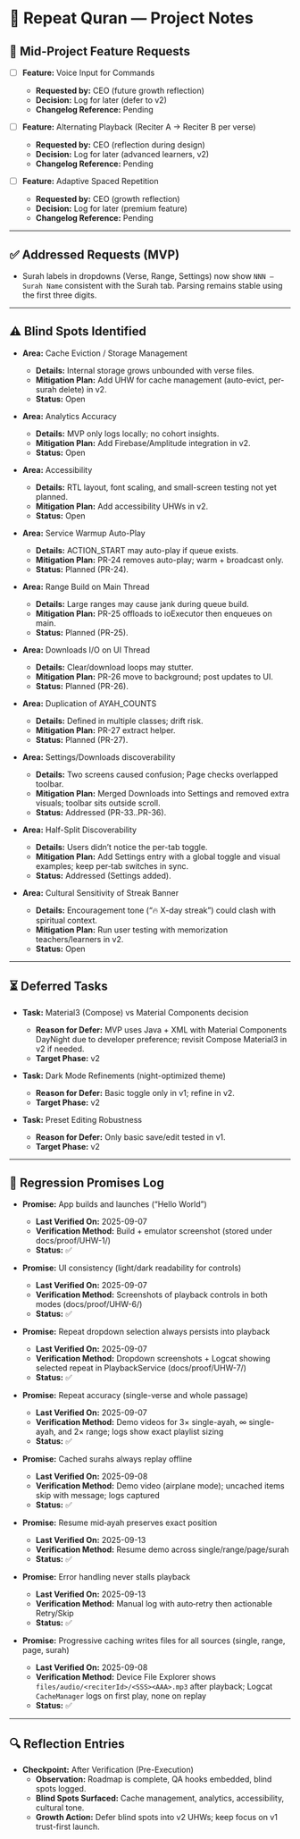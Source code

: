 # 📝 Repeat Quran — Project Notes

## 📌 Mid-Project Feature Requests
- [ ] **Feature:** Voice Input for Commands  
  - **Requested by:** CEO (future growth reflection)  
  - **Decision:** Log for later (defer to v2)  
  - **Changelog Reference:** Pending  

- [ ] **Feature:** Alternating Playback (Reciter A → Reciter B per verse)  
  - **Requested by:** CEO (reflection during design)  
  - **Decision:** Log for later (advanced learners, v2)  
  - **Changelog Reference:** Pending  

- [ ] **Feature:** Adaptive Spaced Repetition  
  - **Requested by:** CEO (growth reflection)  
  - **Decision:** Log for later (premium feature)  
  - **Changelog Reference:** Pending  

---

## ✅ Addressed Requests (MVP)
- Surah labels in dropdowns (Verse, Range, Settings) now show `NNN — Surah Name` consistent with the Surah tab. Parsing remains stable using the first three digits.

---

## ⚠️ Blind Spots Identified
- **Area:** Cache Eviction / Storage Management  
  - **Details:** Internal storage grows unbounded with verse files.  
  - **Mitigation Plan:** Add UHW for cache management (auto-evict, per-surah delete) in v2.  
  - **Status:** Open  

- **Area:** Analytics Accuracy  
  - **Details:** MVP only logs locally; no cohort insights.  
  - **Mitigation Plan:** Add Firebase/Amplitude integration in v2.  
  - **Status:** Open  

- **Area:** Accessibility  
  - **Details:** RTL layout, font scaling, and small-screen testing not yet planned.  
  - **Mitigation Plan:** Add accessibility UHWs in v2.  
  - **Status:** Open  

- **Area:** Service Warmup Auto-Play  
  - **Details:** ACTION_START may auto-play if queue exists.  
  - **Mitigation Plan:** PR-24 removes auto-play; warm + broadcast only.  
  - **Status:** Planned (PR-24).  

- **Area:** Range Build on Main Thread  
  - **Details:** Large ranges may cause jank during queue build.  
  - **Mitigation Plan:** PR-25 offloads to ioExecutor then enqueues on main.  
  - **Status:** Planned (PR-25).  

- **Area:** Downloads I/O on UI Thread  
  - **Details:** Clear/download loops may stutter.  
  - **Mitigation Plan:** PR-26 move to background; post updates to UI.  
  - **Status:** Planned (PR-26).  

- **Area:** Duplication of AYAH_COUNTS  
  - **Details:** Defined in multiple classes; drift risk.  
  - **Mitigation Plan:** PR-27 extract helper.  
  - **Status:** Planned (PR-27).  

- **Area:** Settings/Downloads discoverability  
  - **Details:** Two screens caused confusion; Page checks overlapped toolbar.  
  - **Mitigation Plan:** Merged Downloads into Settings and removed extra visuals; toolbar sits outside scroll.  
  - **Status:** Addressed (PR-33..PR-36).  

- **Area:** Half-Split Discoverability  
  - **Details:** Users didn’t notice the per-tab toggle.  
  - **Mitigation Plan:** Add Settings entry with a global toggle and visual examples; keep per‑tab switches in sync.  
  - **Status:** Addressed (Settings added).  

- **Area:** Cultural Sensitivity of Streak Banner  
  - **Details:** Encouragement tone (“🔥 X-day streak”) could clash with spiritual context.  
  - **Mitigation Plan:** Run user testing with memorization teachers/learners in v2.  
  - **Status:** Open  

---

## ⏳ Deferred Tasks
- **Task:** Material3 (Compose) vs Material Components decision  
  - **Reason for Defer:** MVP uses Java + XML with Material Components DayNight due to developer preference; revisit Compose Material3 in v2 if needed.  
  - **Target Phase:** v2  
- **Task:** Dark Mode Refinements (night-optimized theme)  
  - **Reason for Defer:** Basic toggle only in v1; refine in v2.  
  - **Target Phase:** v2  

- **Task:** Preset Editing Robustness  
  - **Reason for Defer:** Only basic save/edit tested in v1.  
  - **Target Phase:** v2  

---

## 🧪 Regression Promises Log
- **Promise:** App builds and launches (“Hello World”)  
  - **Last Verified On:** 2025-09-07  
  - **Verification Method:** Build + emulator screenshot (stored under docs/proof/UHW-1/)  
  - **Status:** ✅  

- **Promise:** UI consistency (light/dark readability for controls)  
  - **Last Verified On:** 2025-09-07  
  - **Verification Method:** Screenshots of playback controls in both modes (docs/proof/UHW-6/)  
  - **Status:** ✅  

- **Promise:** Repeat dropdown selection always persists into playback  
  - **Last Verified On:** 2025-09-07  
  - **Verification Method:** Dropdown screenshots + Logcat showing selected repeat in PlaybackService (docs/proof/UHW-7/)  
  - **Status:** ✅  

- **Promise:** Repeat accuracy (single-verse and whole passage)  
  - **Last Verified On:** 2025-09-07  
  - **Verification Method:** Demo videos for 3× single-ayah, ∞ single-ayah, and 2× range; logs show exact playlist sizing  
  - **Status:** ✅  

- **Promise:** Cached surahs always replay offline  
  - **Last Verified On:** 2025-09-08  
  - **Verification Method:** Demo video (airplane mode); uncached items skip with message; logs captured  
  - **Status:** ✅  

- **Promise:** Resume mid‑ayah preserves exact position  
  - **Last Verified On:** 2025-09-13  
  - **Verification Method:** Resume demo across single/range/page/surah  
  - **Status:** ✅  

- **Promise:** Error handling never stalls playback  
  - **Last Verified On:** 2025-09-13  
  - **Verification Method:** Manual log with auto‑retry then actionable Retry/Skip  
  - **Status:** ✅  

- **Promise:** Progressive caching writes files for all sources (single, range, page, surah)  
  - **Last Verified On:** 2025-09-08  
  - **Verification Method:** Device File Explorer shows `files/audio/<reciterId>/<SSS><AAA>.mp3` after playback; Logcat `CacheManager` logs on first play, none on replay  
  - **Status:** ✅  

---

## 🔍 Reflection Entries
- **Checkpoint:** After Verification (Pre-Execution)  
  - **Observation:** Roadmap is complete, QA hooks embedded, blind spots logged.  
  - **Blind Spots Surfaced:** Cache management, analytics, accessibility, cultural tone.  
  - **Growth Action:** Defer blind spots into v2 UHWs; keep focus on v1 trust-first launch.  
